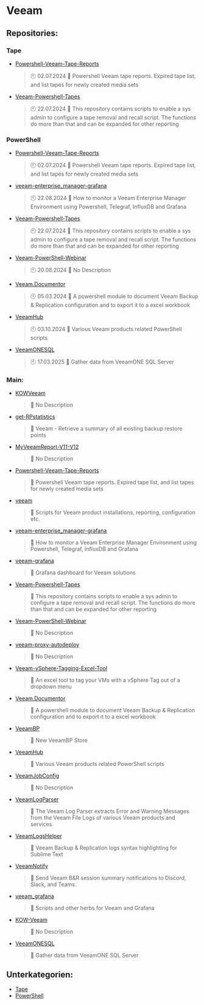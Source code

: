 # Veeam

## Repositories:
### Tape
- [Powershell-Veeam-Tape-Reports](https://github.com/Thamielis/Powershell-Veeam-Tape-Reports)
	> :clock10: 02.07.2024
	> :memo: Powershell Veeam tape reports. Expired tape list, and list tapes for newly created media sets
- [Veeam-Powershell-Tapes](https://github.com/Thamielis/Veeam-Powershell-Tapes)
	> :clock10: 22.07.2024
	> :memo: This repository contains scripts to enable a sys admin to configure a tape removal and recall script. The functions do more than that and can be expanded for other reporting
### PowerShell
- [Powershell-Veeam-Tape-Reports](https://github.com/Thamielis/Powershell-Veeam-Tape-Reports)
	> :clock10: 02.07.2024
	> :memo: Powershell Veeam tape reports. Expired tape list, and list tapes for newly created media sets
- [veeam-enterprise_manager-grafana](https://github.com/Thamielis/veeam-enterprise_manager-grafana)
	> :clock10: 22.08.2024
	> :memo: How to monitor a Veeam Enterprise Manager Environment using Powershell, Telegraf, InfluxDB and Grafana
- [Veeam-Powershell-Tapes](https://github.com/Thamielis/Veeam-Powershell-Tapes)
	> :clock10: 22.07.2024
	> :memo: This repository contains scripts to enable a sys admin to configure a tape removal and recall script. The functions do more than that and can be expanded for other reporting
- [Veeam-PowerShell-Webinar](https://github.com/Thamielis/Veeam-PowerShell-Webinar)
	> :clock10: 20.08.2024
	> :memo: No Description
- [Veeam.Documentor](https://github.com/Thamielis/Veeam.Documentor)
	> :clock10: 05.03.2024
	> :memo: A powershell module to document Veeam Backup & Replication configuration and to export it to a excel workbook
- [VeeamHub](https://github.com/Thamielis/VeeamHub)
	> :clock10: 03.10.2024
	> :memo: Various Veeam products related PowerShell scripts
- [VeeamONESQL](https://github.com/In-Pro-Org/VeeamONESQL)
	> :clock10: 17.03.2025
	> :memo: Gather data from VeeamONE SQL Server
### Main:
- [KOWVeeam](https://github.com/KOWThamielis/KOWVeeam)
	> :memo: No Description
- [get-RPstatistics](https://github.com/Thamielis/get-RPstatistics)
	> :memo: Veeam - Retrieve a summary of all existing backup restore points
- [MyVeeamReport-V11-V12](https://github.com/Thamielis/MyVeeamReport-V11-V12)
	> :memo: No Description
- [Powershell-Veeam-Tape-Reports](https://github.com/Thamielis/Powershell-Veeam-Tape-Reports)
	> :memo: Powershell Veeam tape reports. Expired tape list, and list tapes for newly created media sets
- [veeam](https://github.com/Thamielis/veeam)
	> :memo: Scripts for Veeam product installations, reporting, configuration etc.
- [veeam-enterprise_manager-grafana](https://github.com/Thamielis/veeam-enterprise_manager-grafana)
	> :memo: How to monitor a Veeam Enterprise Manager Environment using Powershell, Telegraf, InfluxDB and Grafana
- [veeam-grafana](https://github.com/Thamielis/veeam-grafana)
	> :memo: Grafana dashboard for Veeam solutions
- [Veeam-Powershell-Tapes](https://github.com/Thamielis/Veeam-Powershell-Tapes)
	> :memo: This repository contains scripts to enable a sys admin to configure a tape removal and recall script. The functions do more than that and can be expanded for other reporting
- [Veeam-PowerShell-Webinar](https://github.com/Thamielis/Veeam-PowerShell-Webinar)
	> :memo: No Description
- [veeam-proxy-autodeploy](https://github.com/Thamielis/veeam-proxy-autodeploy)
	> :memo: No Description
- [Veeam-vSphere-Tagging-Excel-Tool](https://github.com/Thamielis/Veeam-vSphere-Tagging-Excel-Tool)
	> :memo: An excel tool to tag your VMs with a vSphere Tag out of a dropdown menu
- [Veeam.Documentor](https://github.com/Thamielis/Veeam.Documentor)
	> :memo: A powershell module to document Veeam Backup & Replication configuration and to export it to a excel workbook
- [VeeamBP](https://github.com/Thamielis/VeeamBP)
	> :memo: New VeeamBP Store
- [VeeamHub](https://github.com/Thamielis/VeeamHub)
	> :memo: Various Veeam products related PowerShell scripts
- [VeeamJobConfig](https://github.com/Thamielis/VeeamJobConfig)
	> :memo: No Description
- [VeeamLogParser](https://github.com/Thamielis/VeeamLogParser)
	> :memo: The Veeam Log Parser extracts Error and Warning Messages from the Veeam File Logs of various Veeam products and services.
- [VeeamLogsHelper](https://github.com/Thamielis/VeeamLogsHelper)
	> :memo: Veeam Backup & Replication logs syntax highlighting for Sublime Text
- [VeeamNotify](https://github.com/Thamielis/VeeamNotify)
	> :memo: Send Veeam B&R session summary notifications to Discord, Slack, and Teams.
- [veeam_grafana](https://github.com/Thamielis/veeam_grafana)
	> :memo: Scripts and other herbs for Veeam and Grafana
- [KOW-Veeam](https://github.com/In-Pro-Org/KOW-Veeam)
	> :memo: No Description
- [VeeamONESQL](https://github.com/In-Pro-Org/VeeamONESQL)
	> :memo: Gather data from VeeamONE SQL Server

## Unterkategorien:
- [Tape](Tape.md)
- [PowerShell](PowerShell.md)

